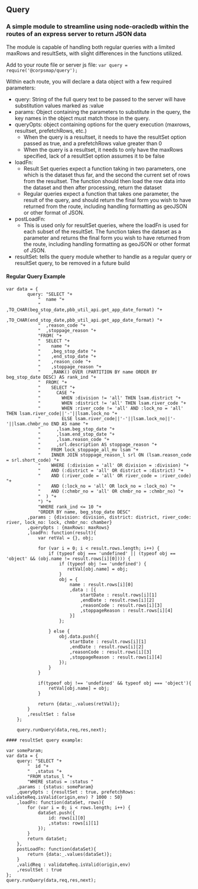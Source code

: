 ## Query
### A simple module to streamline using node-oracledb within the routes of an express server to return JSON data

The module is capable of handling both regular queries with a limited maxRows and resultSets, with slight differences in the functions utilized.

Add to your route file or server js file:
`var query = require('@corpsmap/query');`

Within each route, you will declare a data object with a few required parameters:
* query: String of the full query text to be passed to the server will have substitution values marked as :value
* params: Object containing the parameters to substitute in the query, the key names in the object must match those in the query.
* queryOpts: object containing options for the query execution (maxrows, resultset, prefetchRows, etc.)
  * When the query is a resultset, it needs to have the resultSet option passed as true, and a prefetchRows value greater than 0
  * When the query is a resultset, it needs to only have the maxRows specified, lack of a resultSet option assumes it to be false
* loadFn:
  * Result Set queries expect a function taking in two parameters, one which is the dataset thus far, and the second the current set of rows from the resultset. The function should then load the row data into the dataset and then after processing, return the dataset
  * Regular queries expect a function that takes one parameter, the result of the query, and should return the final form you wish to have returned from the route, including handling formatting as geoJSON or other format of JSON.
* postLoadFn:
  * This is used only for resultSet queries, where the loadFn is used for each subset of the resultSet. The function takes the dataset as a parameter and returns the final form you wish to have returned from the route, including handling formatting as geoJSON or other format of JSON.
* resultSet: tells the query module whether to handle as a regular query or resultSet query, to be removed in a future build

#### Regular Query Example
```
var data = {
        query: "SELECT "+
            "  name "+
            "  ,TO_CHAR(beg_stop_date,pbb_util_api.get_app_date_format) "+
            "  ,TO_CHAR(end_stop_date,pbb_util_api.get_app_date_format) "+
            "  ,reason_code "+
            "  ,stoppage_reason "+
            "FROM( "+
            "  SELECT "+
            "    name "+
            "    ,beg_stop_date "+
            "    ,end_stop_date "+
            "    ,reason_code "+
            "    ,stoppage_reason "+
            "    ,RANK() OVER (PARTITION BY name ORDER BY beg_stop_date DESC) AS rank_ind "+
            "  FROM( "+
            "    SELECT "+
            "      CASE "+
            "        WHEN :division != 'all' THEN lsam.district "+
            "        WHEN :district != 'all' THEN lsam.river_code "+
            "        WHEN :river_code != 'all' AND :lock_no = 'all' THEN lsam.river_code||'-'||lsam.lock_no "+
            "        ELSE lsam.river_code||'-'||lsam.lock_no||'-'||lsam.chmbr_no END AS name "+
            "      ,lsam.beg_stop_date "+
            "      ,lsam.end_stop_date "+
            "      ,lsam.reason_code "+
            "      ,srl.description AS stoppage_reason "+
            "    FROM lock_stoppage_all_mv lsam "+
            "    INNER JOIN stoppage_reason_l srl ON (lsam.reason_code = srl.short_code) "+
            "    WHERE (:division = 'all' OR division = :division) "+
            "    AND (:district = 'all' OR district = :district) "+
            "    AND (:river_code = 'all' OR river_code = :river_code) "+
            "    AND (:lock_no = 'all' OR lock_no = :lock_no) "+
            "    AND (:chmbr_no = 'all' OR chmbr_no = :chmbr_no) "+
            "  ) "+
            ") "+
            "WHERE rank_ind <= 10 "+
            "ORDER BY name, beg_stop_date DESC"
        ,params : {division: division, district: district, river_code: river, lock_no: lock, chmbr_no: chamber}
        ,queryOpts : {maxRows: maxRows}
        ,loadFn: function(result){
            var retVal = {}, obj;

            for (var i = 0; i < result.rows.length; i++) {
                if (typeof obj === 'undefined' || (typeof obj == 'object' && (obj.name != result.rows[i][0]))) {
                    if (typeof obj !== 'undefined') {
                       retVal[obj.name] = obj;
                    } 
                    obj = {
                        name : result.rows[i][0]
                        ,data : [{
                            startDate : result.rows[i][1]
                            ,endDate : result.rows[i][2]
                            ,reasonCode : result.rows[i][3]
                            ,stoppageReason : result.rows[i][4]
                        }]
                    };
                    
                } else {
                    obj.data.push({
                        startDate : result.rows[i][1]
                        ,endDate : result.rows[i][2]
                        ,reasonCode : result.rows[i][3]
                        ,stoppageReason : result.rows[i][4]
                    });
                }
            }

            if(typeof obj !== 'undefined' && typeof obj === 'object'){
                retVal[obj.name] = obj;
            }
            
            return {data:_.values(retVal)};
        }
        ,resultSet : false
    };

    query.runQuery(data,req,res,next);

#### resultSet query example:
```
    var someParam;
    var data = {
        query: "SELECT "+
            "  id "+
            "  ,status "+
            "FROM status_l "+
            "WHERE status = :status "
        ,params : {status: someParam}
        ,queryOpts : {resultSet : true, prefetchRows: validateReq.isValid(origin,env) ? 1000 : 50}
        ,loadFn: function(dataSet, rows){
            for (var i = 0; i < rows.length; i++) {
                dataSet.push({
                    id: rows[i][0]
                    ,status: rows[i][1]
                });
            }
            return dataSet;
        },
        postLoadFn: function(dataSet){
            return {data:_.values(dataSet)};
        }
        ,validReq : validateReq.isValid(origin,env)
        ,resultSet : true
    };
    query.runQuery(data,req,res,next);
```